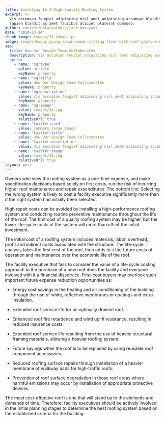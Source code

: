 ```yaml
---
title: Investing In A High-Quality Roofing System
excerpt: >-
  Vis accumsan feugiat adipiscing nisl amet adipiscing accumsan blandit accumsan
  sapien blandit ac amet faucibus aliquet placerat commodo.
author: content/data/authors/jane-doe.yaml
date: '2019-03-24'
thumb_image: images/11_thumb.jpg
image: images/happy-young-asian-woman-sitting-floor-with-roof-gesture-white-wall.jpg
seo:
  title: How Our Design Team Collaborates
  description: Vis accumsan feugiat adipiscing nisl amet adipiscing accumsan.
  extra:
    - name: 'og:type'
      value: article
      keyName: property
    - name: 'og:title'
      value: How Our Design Team Collaborates
      keyName: property
    - name: 'og:description'
      value: Vis accumsan feugiat adipiscing nisl amet adipiscing accumsan.
      keyName: property
    - name: 'og:image'
      value: images/11.jpg
      keyName: property
      relativeUrl: true
    - name: 'twitter:card'
      value: summary_large_image
    - name: 'twitter:title'
      value: How Our Design Team Collaborates
    - name: 'twitter:description'
      value: Vis accumsan feugiat adipiscing nisl amet adipiscing accumsan.
    - name: 'twitter:image'
      value: images/11.jpg
      relativeUrl: true
layout: post
---
```

Owners who view the roofing system as a one-time expense, and make specification decisions based solely on first costs, run the risk of incurring higher roof maintenance and repair expenditures. The bottom line: Selecting the wrong system is likely to cost a facility executive significantly more than if the right system had initially been selected.

High repair costs can be avoided by installing a high-performance roofing system and conducting routine preventive maintenance throughout the life of the roof. The first cost of a quality roofing system may be higher, but the lower life-cycle costs of the system will more than offset the initial investment.

The initial cost of a roofing system includes materials, labor, overhead, profit and indirect costs associated with the structure. The life-cycle analysis takes the first cost of the roof, then adds to it the future costs of operation and maintenance over the economic life of the roof.

The facility executive that fails to consider the value of a life-cycle costing approach to the purchase of a new roof does the facility and everyone involved with it a financial disservice. First-cost buyers may overlook such important future expense reduction opportunities as:

*   Energy cost savings in the heating and air conditioning of the building through the use of white, reflective membranes or coatings and extra insulation.

*   Extended roof service life for an optimally drained roof.

*   Enhanced roof fire retardence and wind uplift resistance, resulting in reduced insurance costs.

*   Extended roof service life resulting from the use of heavier structural framing materials, allowing a heavier roofing system.

*   Future savings when the roof is to be replaced by using reusable roof component accessories.

*   Reduced roofing surface repairs through installation of a heavier membrane of walkway pads for high-traffic roofs.

*   Prevention of roof surface degradation in those roof areas where harmful emissions may occur by installation of appropriate protective devices.

The most cost-effective roof is one that will stand up to the elements and demands of time. Therefore, facility executives should be actively involved in the initial planning stages to determine the best roofing system based on the established criteria for the building.
